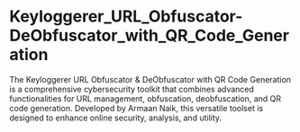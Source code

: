 # Keyloggerer_URL_Obfuscator-DeObfuscator_with_QR_Code_Generation
The Keyloggerer URL Obfuscator &amp; DeObfuscator with QR Code Generation is a comprehensive cybersecurity toolkit that combines advanced functionalities for URL management, obfuscation, deobfuscation, and QR code generation. Developed by Armaan Naik, this versatile toolset is designed to enhance online security, analysis, and utility.
